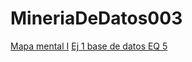 # MineriaDeDatos003
[Mapa mental I](https://github.com/JenniferHerrera21/MineriaDeDatos003/blob/main/MapaMental_1_%7B1663288%7D.pdf)
[Ej 1 base de datos EQ 5](https://github.com/AnakarenSegovia/Mineriadatos/blob/main/Ej1_BasesDatos_Equipo_5.pdf)

